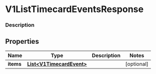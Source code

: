 
# V1ListTimecardEventsResponse

### Description



## Properties
Name | Type | Description | Notes
------------ | ------------- | ------------- | -------------
**items** | [**List&lt;V1TimecardEvent&gt;**](V1TimecardEvent.md) |  |  [optional]



